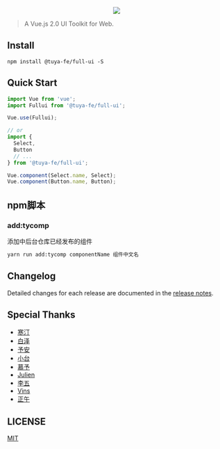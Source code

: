 <p align="center">
  <img src="https://public-data-daily.oss-cn-shanghai.aliyuncs.com/oceanus/image/406c5c36-ed9e-574c-bcd4-878eb2ad2064.png">
</p>

> A Vue.js 2.0 UI Toolkit for Web.

## Install

```shell
npm install @tuya-fe/full-ui -S
```

## Quick Start

```javascript
import Vue from 'vue';
import Fullui from '@tuya-fe/full-ui';

Vue.use(Fullui);

// or
import {
  Select,
  Button
  // ...
} from '@tuya-fe/full-ui';

Vue.component(Select.name, Select);
Vue.component(Button.name, Button);
```

## npm脚本

### add:tycomp
添加中后台仓库已经发布的组件

```bash
yarn run add:tycomp componentName 组件中文名
```

## Changelog

Detailed changes for each release are documented in the [release notes](https://github.com/ElemeFE/element/releases).

## Special Thanks

- [寒汀](https://github.com/napster99)
- [白泽](https://github.com/SwaggyZzz)
- [予安](https://github.com/screamingColor)
- [小台](https://github.com/shuxiaotai)
- [慕予](https://github.com/JustinAdams)
- [Julien](https://github.com/BlueBlueBlueSky)
- [李五](https://github.com/TTtuntuntutu)
- [Vins](https://github.com/luyuchen627)
- [正午](https://github.com/napster99)

## LICENSE

[MIT](LICENSE)
